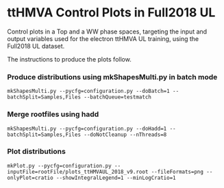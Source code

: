 # ttHMVA Control Plots in Full2018 UL

Control plots in a Top and a WW phase spaces, targeting the input and output variables used for the electron ttHMVA UL training, using the Full2018 UL dataset.

The instructions to produce the plots follow.

### Produce distributions using mkShapesMulti.py in batch mode

    mkShapesMulti.py --pycfg=configuration.py --doBatch=1 --batchSplit=Samples,Files --batchQueue=testmatch

### Merge rootfiles using hadd

    mkShapesMulti.py --pycfg=configuration.py --doHadd=1 --batchSplit=Samples,Files --doNotCleanup --nThreads=8

### Plot distributions

    mkPlot.py --pycfg=configuration.py --inputFile=rootFile/plots_ttHMVAUL_2018_v9.root --fileFormats=png --onlyPlot=cratio --showIntegralLegend=1 --minLogCratio=1


